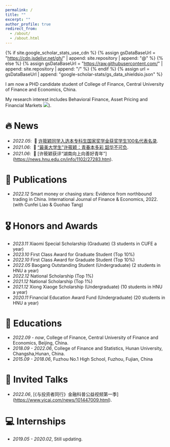 ```yaml
---
permalink: /
title: ""
excerpt: ""
author_profile: true
redirect_from: 
  - /about/
  - /about.html
---
```


{% if site.google_scholar_stats_use_cdn %}
{% assign gsDataBaseUrl = "https://cdn.jsdelivr.net/gh/" | append: site.repository | append: "@" %}
{% else %}
{% assign gsDataBaseUrl = "https://raw.githubusercontent.com/" | append: site.repository | append: "/" %}
{% endif %}
{% assign url = gsDataBaseUrl | append: "google-scholar-stats/gs_data_shieldsio.json" %}

<span class='anchor' id='about-me'></span>

I am now a PHD candidate student of College of Finance, Central University of Finance and Economics, China.

My research interest includes Behavioral Finance, Asset Pricing and Financial Markets <a href='https://scholar.google.com/citations?user=xx0mzOsAAAAJ&hl'><img src="https://img.shields.io/endpoint?url={{ url | url_encode }}&logo=Google%20Scholar&labelColor=f6f6f6&color=9cf&style=flat&label=citations"></a>).


# 🔥 News
- *2022.05*: &nbsp;🎉 [许筱颖同学入选本专科生国家奖学金获奖学生100名代表名录](https://news.hnu.edu.cn/info/1102/31035.htm).
- *2021.06*: &nbsp;🎉 [“最美大学生”许筱颖：青春本多彩 韶华不可负](https://news.hnu.edu.cn/info/1106/28728.htm).
- *2021.06*: &nbsp;🎉 [许筱颖获评“湖南向上向善好青年”] (https://news.hnu.edu.cn/info/1102/27283.htm).


# 📝 Publications 

- *2022.12* Smart money or chasing stars: Evidence from northbound trading in China. International Journal of Finance & Economics, 2022. (with Cunfei Liao & Guohao Tang)

# 🎖 Honors and Awards
- *2023.11* Xiaomi Special Scholarship (Graduate) (3 students in CUFE a year)
- *2023.10* First Class Award for Graduate Student (Top 10%)
- *2022.10* First Class Award for Graduate Student (Top 10%)
- *2022.05* Baogang Outstanding Student (Undergraduate) (2 students in HNU a year)
- *2022.12* National Scholarship (Top 1%)
- *2021.12* National Scholarship (Top 1%)
- *2021.12* Xiong Xiaoge Scholarship (Undergraduate) (10 students in HNU a year)
- *2020.11* Financial Education Award Fund (Undergraduate) (20 students in HNU a year)


# 📖 Educations
- *2022.09 - now*, College of Finance, Central University of Finance and Economics, Beijing, China. 
- *2018.09 - 2022.06*, College of Finance and Statistics, Hunan University, Changsha,Hunan, China.
- *2015.09 - 2018.06*, Fuzhou No.1 High School, Fuzhou, Fujian, China

# 💬 Invited Talks
- *2022.06*, [《与投资者同行》金融科普公益视频第一季] (https://www.yicai.com/news/101447009.html).  

# 💻 Internships
- *2019.05 - 2020.02*, Still updating.  
